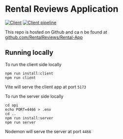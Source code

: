 # Rental Reviews Application
[![Client](https://github.com/RentalReviews/Rental-App/actions/workflows/client.yml/badge.svg)](https://github.com/RentalReviews/Rental-App/actions/workflows/client.yml)
[![Client pipeline](https://github.com/RentalReviews/Rental-App/actions/workflows/client.yml/badge.svg)](https://github.com/RentalReviews/Rental-App/actions/workflows/client.yml)

This repo is hosted on Github and ca
n be found at [github.com/RentalReviews/Rental-App](https://github.com/RentalReviews/Rental-App)

## Running locally 
To run the client side locally
```shell
npm run install:client
npm run client
```
Vite will serve the client app at port `5173`

To run the server side locally
```shell
cd api
echo PORT=4466 > .env
cd .. 
npm run install:server
npm run server
```
Nodemon will serve the server at port `4466`
